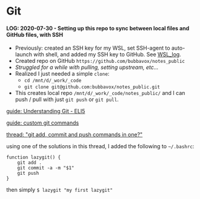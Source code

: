 # Git


#### LOG: 2020-07-30 - Setting up this repo to sync between local files and GitHub files, with SSH
  - Previously: created an SSH key for my WSL, set SSH-agent to auto-launch with shell, and added my SSH key to GitHub.  See [WSL_log](https://github.com/bubbavox/notes_public/blob/master/WSL_log.md#ssh-setup).
  - Created repo on GitHub `https://github.com/bubbavox/notes_public`
  - _Struggled for a while with pulling, setting upstream, etc..._
  - Realized I just needed a simple `clone`:
    - `cd /mnt/d/_work/_code`
    - `git clone git@github.com:bubbavox/notes_public.git`
  - This creates local repo `/mnt/d/_work/_code/notes_public/` and I can push / pull with just `git push` or `git pull`.

[guide: Understanding Git - ELI5](https://hackernoon.com/understanding-git-fcffd87c15a3)

[guide: custom git commands](http://thediscoblog.com/blog/2014/03/29/custom-git-commands-in-3-steps/)

[thread: "git add, commit and push commands in one?"](https://stackoverflow.com/questions/19595067/git-add-commit-and-push-commands-in-one)

using one of the solutions in this thread, I added the following to `~/.bashrc`:
```
function lazygit() {
    git add .
    git commit -a -m "$1"
    git push
}
```
then simply `$ lazygit "my first lazygit"`

